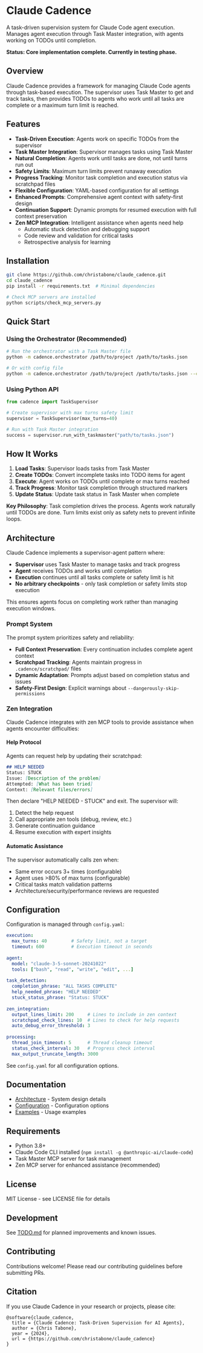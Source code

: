 # Claude Cadence

A task-driven supervision system for Claude Code agent execution. Manages agent execution through Task Master integration, with agents working on TODOs until completion.

**Status: Core implementation complete. Currently in testing phase.**

## Overview

Claude Cadence provides a framework for managing Claude Code agents through task-based execution. The supervisor uses Task Master to get and track tasks, then provides TODOs to agents who work until all tasks are complete or a maximum turn limit is reached.

## Features

- **Task-Driven Execution**: Agents work on specific TODOs from the supervisor
- **Task Master Integration**: Supervisor manages tasks using Task Master
- **Natural Completion**: Agents work until tasks are done, not until turns run out
- **Safety Limits**: Maximum turn limits prevent runaway execution
- **Progress Tracking**: Monitor task completion and execution status via scratchpad files
- **Flexible Configuration**: YAML-based configuration for all settings
- **Enhanced Prompts**: Comprehensive agent context with safety-first design
- **Continuation Support**: Dynamic prompts for resumed execution with full context preservation
- **Zen MCP Integration**: Intelligent assistance when agents need help
  - Automatic stuck detection and debugging support
  - Code review and validation for critical tasks
  - Retrospective analysis for learning

## Installation

```bash
git clone https://github.com/christabone/claude_cadence.git
cd claude_cadence
pip install -r requirements.txt  # Minimal dependencies

# Check MCP servers are installed
python scripts/check_mcp_servers.py
```

## Quick Start

### Using the Orchestrator (Recommended)

```bash
# Run the orchestrator with a Task Master file
python -m cadence.orchestrator /path/to/project /path/to/tasks.json

# Or with config file
python -m cadence.orchestrator /path/to/project /path/to/tasks.json --config config.yaml
```

### Using Python API

```python
from cadence import TaskSupervisor

# Create supervisor with max turns safety limit
supervisor = TaskSupervisor(max_turns=40)

# Run with Task Master integration
success = supervisor.run_with_taskmaster("path/to/tasks.json")
```

## How It Works

1. **Load Tasks**: Supervisor loads tasks from Task Master
2. **Create TODOs**: Convert incomplete tasks into TODO items for agent
3. **Execute**: Agent works on TODOs until complete or max turns reached
4. **Track Progress**: Monitor task completion through structured markers
5. **Update Status**: Update task status in Task Master when complete

**Key Philosophy**: Task completion drives the process. Agents work naturally until TODOs are done. Turn limits exist only as safety nets to prevent infinite loops.

## Architecture

Claude Cadence implements a supervisor-agent pattern where:

- **Supervisor** uses Task Master to manage tasks and track progress
- **Agent** receives TODOs and works until completion
- **Execution** continues until all tasks complete or safety limit is hit
- **No arbitrary checkpoints** - only task completion or safety limits stop execution

This ensures agents focus on completing work rather than managing execution windows.

### Prompt System

The prompt system prioritizes safety and reliability:

- **Full Context Preservation**: Every continuation includes complete agent context
- **Scratchpad Tracking**: Agents maintain progress in `.cadence/scratchpad/` files
- **Dynamic Adaptation**: Prompts adjust based on completion status and issues
- **Safety-First Design**: Explicit warnings about `--dangerously-skip-permissions`

### Zen Integration

Claude Cadence integrates with zen MCP tools to provide assistance when agents encounter difficulties:

#### Help Protocol
Agents can request help by updating their scratchpad:
```markdown
## HELP NEEDED
Status: STUCK
Issue: [Description of the problem]
Attempted: [What has been tried]
Context: [Relevant files/errors]
```

Then declare "HELP NEEDED - STUCK" and exit. The supervisor will:
1. Detect the help request
2. Call appropriate zen tools (debug, review, etc.)
3. Generate continuation guidance
4. Resume execution with expert insights

#### Automatic Assistance
The supervisor automatically calls zen when:
- Same error occurs 3+ times (configurable)
- Agent uses >80% of max turns (configurable)
- Critical tasks match validation patterns
- Architecture/security/performance reviews are requested

## Configuration

Configuration is managed through `config.yaml`:

```yaml
execution:
  max_turns: 40         # Safety limit, not a target
  timeout: 600          # Execution timeout in seconds
  
agent:
  model: "claude-3-5-sonnet-20241022"
  tools: ["bash", "read", "write", "edit", ...]
  
task_detection:
  completion_phrase: "ALL TASKS COMPLETE"
  help_needed_phrase: "HELP NEEDED"
  stuck_status_phrase: "Status: STUCK"
  
zen_integration:
  output_lines_limit: 200     # Lines to include in zen context
  scratchpad_check_lines: 10  # Lines to check for help requests
  auto_debug_error_threshold: 3
  
processing:
  thread_join_timeout: 5      # Thread cleanup timeout
  status_check_interval: 30   # Progress check interval
  max_output_truncate_length: 3000
```

See `config.yaml` for all configuration options.

## Documentation

- [Architecture](docs/architecture.md) - System design details
- [Configuration](docs/configuration.md) - Configuration options
- [Examples](examples/) - Usage examples

## Requirements

- Python 3.8+
- Claude Code CLI installed (`npm install -g @anthropic-ai/claude-code`)
- Task Master MCP server for task management
- Zen MCP server for enhanced assistance (recommended)

## License

MIT License - see LICENSE file for details

## Development

See [TODO.md](TODO.md) for planned improvements and known issues.

## Contributing

Contributions welcome! Please read our contributing guidelines before submitting PRs.

## Citation

If you use Claude Cadence in your research or projects, please cite:

```
@software{claude_cadence,
  title = {Claude Cadence: Task-Driven Supervision for AI Agents},
  author = {Chris Tabone},
  year = {2024},
  url = {https://github.com/christabone/claude_cadence}
}
```